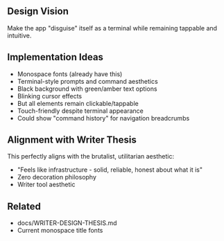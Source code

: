 ## Design Vision

Make the app "disguise" itself as a terminal while remaining tappable and intuitive.

## Implementation Ideas

- Monospace fonts (already have this)
- Terminal-style prompts and command aesthetics
- Black background with green/amber text options
- Blinking cursor effects
- But all elements remain clickable/tappable
- Touch-friendly despite terminal appearance
- Could show "command history" for navigation breadcrumbs

## Alignment with Writer Thesis

This perfectly aligns with the brutalist, utilitarian aesthetic:
- "Feels like infrastructure - solid, reliable, honest about what it is"
- Zero decoration philosophy
- Writer tool aesthetic

## Related

- docs/WRITER-DESIGN-THESIS.md
- Current monospace title fonts